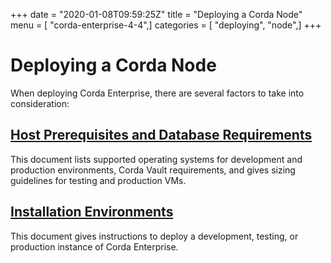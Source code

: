 +++
date = "2020-01-08T09:59:25Z"
title = "Deploying a Corda Node"
menu = [ "corda-enterprise-4-4",]
categories = [ "deploying", "node",]
+++


# Deploying a Corda Node

When deploying Corda Enterprise, there are several factors to take into consideration:


## [Host Prerequisites and Database Requirements](./host-prereq.html)

This document lists supported operating systems for development and production environments, Corda Vault requirements, and gives sizing guidelines for testing and production VMs.


## [Installation Environments](./ops-environment.html)

This document gives instructions to deploy a development, testing, or production instance of Corda Enterprise.



